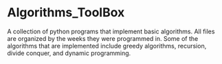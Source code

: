 # Algorithms_ToolBox
 A collection of python programs that implement basic algorithms. 
 All files are organized by the weeks they were programmed in. 
 Some of the algorithms that are implemented include greedy algorithms, recursion, divide conquer, and dynamic programming.
